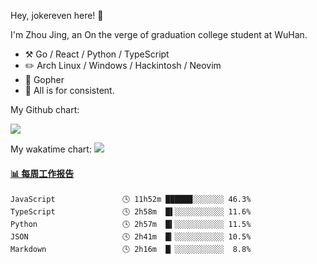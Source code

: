 Hey, jokereven here! 👋

I'm Zhou Jing, an On the verge of graduation college student at WuHan.

-   :hammer_and_pick: Go / React / Python / TypeScript
-   :pencil2: Arch Linux / Windows / Hackintosh / Neovim
-   :seedling: Gopher
-   :thought_balloon: All is for consistent.

My Github chart:

![](https://ghchart.rshah.org/JonnieWayy)

My wakatime chart:
![](https://wakatime.com/share/@jokereven/1679dc82-4bf9-4b63-9203-390d608503de.png)

<!-- waka-box start -->
#### <a href="https://gist.github.com/9f8118785e2d128d746db5f61b0e0a2a" target="_blank">📊 每周工作报告</a>
```text
JavaScript               🕓 11h52m ██████░░░░░░░ 46.3%
TypeScript               🕓 2h58m  █▌░░░░░░░░░░░ 11.6%
Python                   🕓 2h57m  █▍░░░░░░░░░░░ 11.5%
JSON                     🕓 2h41m  █▎░░░░░░░░░░░ 10.5%
Markdown                 🕓 2h16m  █▏░░░░░░░░░░░  8.8%
```
<!-- Powered by https://github.com/journey-ad/waka-box-go . -->
<!-- waka-box end -->
